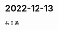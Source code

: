 # 2022-12-13

共 0 条

<!-- BEGIN WEIBO -->
<!-- 最后更新时间 Tue Dec 13 2022 02:01:46 GMT+0800 (China Standard Time) -->

<!-- END WEIBO -->
